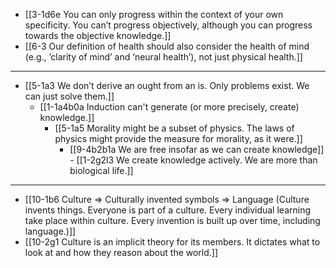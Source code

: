 - [[3-1d6e You can only progress within the context of your own specificity. You can’t progress objectively, although you can progress towards the objective knowledge.]]
- [[6-3 Our definition of health should also consider the health of mind (e.g., ’clarity of mind’ and ‘neural health’), not just physical health.]]
---
- [[5-1a3 We don’t derive an ought from an is. Only problems exist. We can just solve them.]]
  - [[1-1a4b0a Induction can't generate (or more precisely, create) knowledge.]]
    - [[5-1a5 Morality might be a subset of physics. The laws of physics might provide the measure for morality, as it were.]]
      - [[9-4b2b1a We are free insofar as we can create knowledge]]
				- [[1-2g2l3 We create knowledge actively. We are more than biological life.]]
---
- [[10-1b6 Culture ⇒ Culturally invented symbols ⇒ Language (Culture invents things. Everyone is part of a culture. Every individual learning take place within culture. Every invention is built up over time, including language.)]]
- [[10-2g1 Culture is an implicit theory for its members. It dictates what to look at and how they reason about the world.]]
